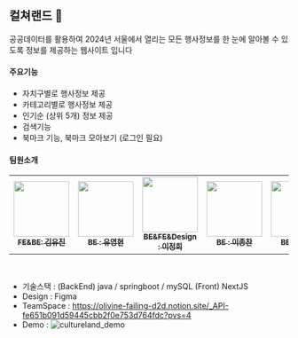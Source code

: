 ## 컬쳐랜드 👋

공공데이터를 활용하여 2024년 서울에서 열리는 모든 행사정보를 한 눈에 알아볼 수 있도록 정보를 제공하는 웹사이트 입니다
<br>
#### 주요기능 <br>
- 자치구별로 행사정보 제공 
- 카테고리별로 행사정보 제공
- 인기순 (상위 5개) 정보 제공
- 검색기능
- 북마크 기능, 북마크 모아보기 (로그인 필요)

#### 팀원소개 <br>
<table>
  <tbody>
    <tr>
      <td align="center"><a href="https://github.com/yujinkim31"><img src="https://avatars.githubusercontent.com/yujinkim31" width="100px;" alt=""/><br /><sub><b>FE&BE: 김유진  </b></sub></a><br /></td>
      <td align="center"><a href="https://github.com/sebtul2"><img src="https://avatars.githubusercontent.com/sebtul2" width="100px;" alt=""/><br /><sub><b>BE : 유영현 </b></sub></a><br /></td>
      <td align="center"><a href="https://github.com/leejjeonghui"><img src="https://avatars.githubusercontent.com/leejjeonghui" width="100px;" alt=""/><br /><sub><b>BE&FE&Design : 이정희 </b></sub></a><br /></td>
      <td align="center"><a href="https://github.com/leejongchan1"><img src="https://avatars.githubusercontent.com/leejongchan1" width="100px;" alt=""/><br /><sub><b>BE : 이종찬 </b></sub></a><br /></td>
      <td align="center"><a href="https://github.com/jsw950817"><img src="https://avatars.githubusercontent.com/jsw950817" width="100px;" alt=""/><br /><sub><b> BE : 전승원 </b></sub></a><br /></td>
    </tr>
  </tbody>
</table>
<br>

- 기술스택 : (BackEnd) java / springboot / mySQL (Front) NextJS
- Design : Figma 
- TeamSpace : https://olivine-failing-d2d.notion.site/_API-fe651b091d59445cbb2f0e753d764fdc?pvs=4
- Demo : 
![cultureland_demo](https://github.com/user-attachments/assets/eddad405-a91b-4a6b-9153-280dc8079195)





